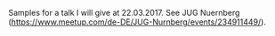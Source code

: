 Samples for a talk I will give at 22.03.2017. See JUG Nuernberg (https://www.meetup.com/de-DE/JUG-Nurnberg/events/234911449/).
